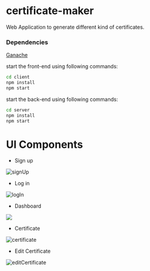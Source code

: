 # certificate-maker
Web Application to generate different kind of certificates.

### Dependencies

<a href="https://trufflesuite.com/ganache/">Ganache</a>

start the front-end using following commands:

``````bash
cd client
npm install
npm start
``````

start the back-end using following commands:

``````bash
cd server
npm install
npm start
``````

# UI Components 

- Sign up

![signUp](/home/mark/Documents/GitHub/certificate-maker/docs/images/signUp.png)

- Log in

![logIn](/home/mark/Documents/GitHub/certificate-maker/docs/images/logIn.png)

- Dashboard

![](/home/mark/Documents/GitHub/certificate-maker/docs/images/Dashboard.png)

- Certificate

![certificate](/home/mark/Documents/GitHub/certificate-maker/docs/images/certificate.png)

- Edit Certificate

![editCertificate](/home/mark/Documents/GitHub/certificate-maker/docs/images/editCertificate.png)
